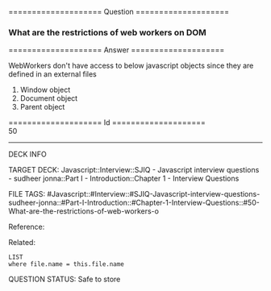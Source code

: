 ==================== Question ====================  

### What are the restrictions of web workers on DOM  

==================== Answer ====================  

WebWorkers don't have access to below javascript objects since they are defined
in an external files

1. Window object
2. Document object
3. Parent object

==================== Id ====================  
50

---

DECK INFO

TARGET DECK: Javascript::Interview::SJIQ - Javascript interview questions - sudheer jonna::Part I - Introduction::Chapter 1 - Interview Questions

FILE TAGS: #Javascript::#Interview::#SJIQ-Javascript-interview-questions-sudheer-jonna::#Part-I-Introduction::#Chapter-1-Interview-Questions::#50-What-are-the-restrictions-of-web-workers-o

Reference:

Related:

```dataview
LIST
where file.name = this.file.name
```

QUESTION STATUS: Safe to store
